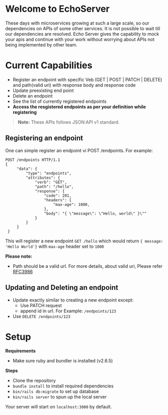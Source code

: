 # Welcome to EchoServer

These days with microservices growing at such a large scale, so our dependencies on APIs of some other services.
It is not possible to wait till our dependencies are resolved.
Echo Server gives the capability to mock your apis and continue with your work without worrying about APIs not being implemented by other team.

# Current Capabilities

- Register an endpoint with specific Veb (GET | POST | PATCH | DELETE) and path(valid uri) with response body and response code
- Update preexisting end point
- Delete an endpoint
- See the list of currently registered endpoints
- **Access the resgistered endpoints as per your definition while registering**

> **Note:** These APIs follows JSON:API v1 standard.

## Registering an endpoint

One can simple register an endpoint vi POST /endpoints. For example:

```
POST /endpoints HTTP/1.1
{
     "data": {
         "type": "endpoints",
         "attributes": {
             "verb": "GET",
             "path": "/hello",
             "response": {
                 "code": 201,
                 "headers": {
                     "max-age": 1000,
                 },
                 "body": "{ \"message\": \"Hello, world\" }\""
             }
         }
     }
 }
```

This will register a new endpoint `GET /hello` which would return `{ message: 'Hello World'}` with `max-age` header set to `1000`

**Please note:**

- Path should be a valid url. For more details, about valid uri, Please refer [RFC3986](https://datatracker.ietf.org/doc/html/rfc3986)

## Updating and Deleting an endpoint

- Update exactly similar to creating a new endpoint except:
  - Use PATCH request
  - append id in url. For Example: `/endpoints/123`
- Use `DELETE /endpoints/123`

# Setup

**Requirements**

- Make sure ruby and bundler is installed (v2.6.5)

**Steps**

- Clone the repository
- `bundle install` to install required dependencies
- `bin/rails db:migrate` to set up database
- `bin/rails server` to spun up the local server

Your server will start on `localhost:3000` by default.
